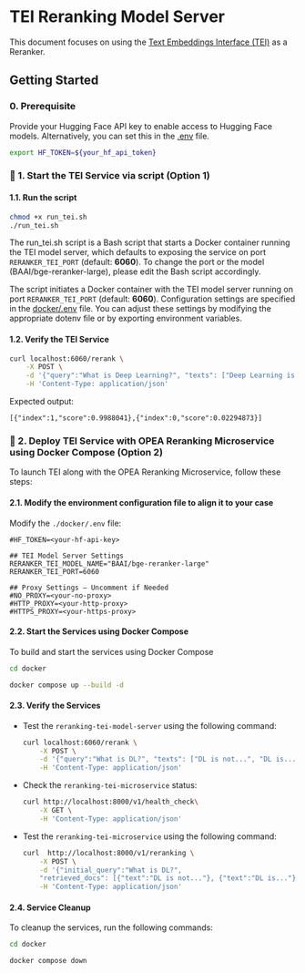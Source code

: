 # TEI Reranking Model Server

This document focuses on using the [Text Embeddings Interface (TEI)]((https://github.com/huggingface/text-embeddings-inference)) as a Reranker.


## Getting Started

### 0. Prerequisite
Provide your Hugging Face API key to enable access to Hugging Face models. Alternatively, you can set this in the [.env](docker/.env) file.

```bash
export HF_TOKEN=${your_hf_api_token}
```

### 🚀 1. Start the TEI Service via script (Option 1)
#### 1.1. Run the script

```bash
chmod +x run_tei.sh
./run_tei.sh
```

The run_tei.sh script is a Bash script that starts a Docker container running the TEI model server, which defaults to exposing the service on port `RERANKER_TEI_PORT` (default: **6060**). To change the port or the model (BAAI/bge-reranker-large), please edit the Bash script accordingly.

The script initiates a Docker container with the TEI model server running on port `RERANKER_TEI_PORT` (default: **6060**). Configuration settings are specified in the [docker/.env](docker/.env) file. You can adjust these settings by modifying the appropriate dotenv file or by exporting environment variables.

#### 1.2. Verify the TEI Service

```bash
curl localhost:6060/rerank \
    -X POST \
    -d '{"query":"What is Deep Learning?", "texts": ["Deep Learning is not...", "Deep learning is..."]}' \
    -H 'Content-Type: application/json'
```

Expected output:
```
[{"index":1,"score":0.9988041},{"index":0,"score":0.02294873}]
```

### 🚀 2. Deploy TEI Service with OPEA Reranking Microservice using Docker Compose (Option 2)

To launch TEI along with the OPEA Reranking Microservice, follow these steps:

#### 2.1. Modify the environment configuration file to align it to your case

Modify the `./docker/.env` file:

```env
#HF_TOKEN=<your-hf-api-key>

## TEI Model Server Settings
RERANKER_TEI_MODEL_NAME="BAAI/bge-reranker-large"
RERANKER_TEI_PORT=6060

## Proxy Settings – Uncomment if Needed
#NO_PROXY=<your-no-proxy>
#HTTP_PROXY=<your-http-proxy>
#HTTPS_PROXY=<your-https-proxy>
```

#### 2.2. Start the Services using Docker Compose

To build and start the services using Docker Compose

```bash
cd docker

docker compose up --build -d
```

#### 2.3. Verify the Services

- Test the `reranking-tei-model-server` using the following command:

    ```bash
    curl localhost:6060/rerank \
        -X POST \
        -d '{"query":"What is DL?", "texts": ["DL is not...", "DL is..."]}' \
        -H 'Content-Type: application/json'
    ```

- Check the `reranking-tei-microservice` status:
    ```bash
    curl http://localhost:8000/v1/health_check\
        -X GET \
        -H 'Content-Type: application/json'
    ```

- Test the `reranking-tei-microservice` using the following command:
    ```bash
    curl  http://localhost:8000/v1/reranking \
        -X POST \
        -d '{"initial_query":"What is DL?",
        "retrieved_docs": [{"text":"DL is not..."}, {"text":"DL is..."}]}' \
        -H 'Content-Type: application/json'
    ```

#### 2.4. Service Cleanup
To cleanup the services, run the following commands:

```bash
cd docker

docker compose down
```

